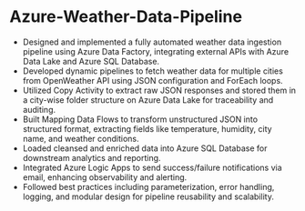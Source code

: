 # Azure-Weather-Data-Pipeline
- Designed and implemented a fully automated weather data ingestion pipeline using Azure Data Factory, integrating external APIs with Azure Data Lake and Azure SQL Database.
- Developed dynamic pipelines to fetch weather data for multiple cities from OpenWeather API using JSON configuration and ForEach loops.
- Utilized Copy Activity to extract raw JSON responses and stored them in a city-wise folder structure on Azure Data Lake for traceability and auditing.
- Built Mapping Data Flows to transform unstructured JSON into structured format, extracting fields like temperature, humidity, city name, and weather conditions.
- Loaded cleansed and enriched data into Azure SQL Database for downstream analytics and reporting.
- Integrated Azure Logic Apps to send success/failure notifications via email, enhancing observability and alerting.
- Followed best practices including parameterization, error handling, logging, and modular design for pipeline reusability and scalability.
